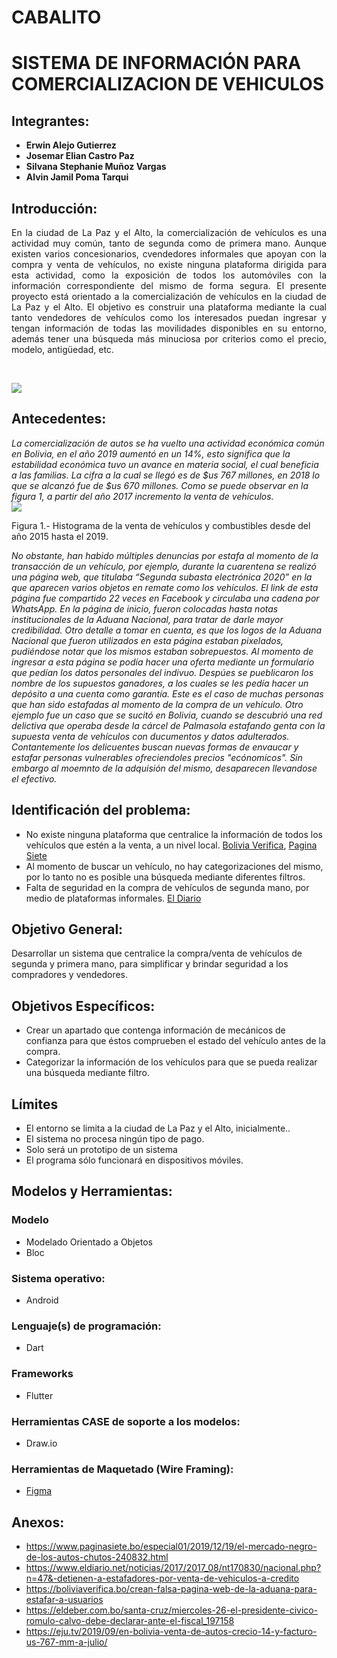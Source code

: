 # CABALITO <br>
# SISTEMA DE INFORMACIÓN PARA COMERCIALIZACION DE VEHICULOS <br>
## Integrantes:
* **Erwin Alejo Gutierrez**
* **Josemar Elian Castro Paz**
* **Silvana Stephanie Muñoz Vargas**
* **Alvin Jamil Poma Tarqui**
## Introducción: <br>
<p style='text-align: justify;'> 
En la ciudad de La Paz y el Alto, la comercialización de vehículos es una actividad muy común, tanto de segunda como de primera mano. Aunque existen varios concesionarios, cvendedores informales que apoyan con la compra y venta de vehículos, no existe ninguna plataforma dirigida para esta actividad, como la exposición de todos los automóviles con la información correspondiente del mismo de forma segura. El presente proyecto está orientado a la comercialización de vehículos en la ciudad de La Paz y el Alto. El objetivo es construir una plataforma mediante la cual tanto vendedores de vehículos como los interesados puedan ingresar y tengan información de todas las movilidades disponibles en su entorno, además tener una búsqueda más minuciosa por criterios como el precio, modelo, antigüedad, etc. </p><br>	

![](https://i.imgur.com/dEPodai.png)

## Antecedentes:

_La comercialización de autos se ha vuelto una actividad económica común en Bolivia, en el año 2019 aumentó en un 14%, esto significa que la estabilidad económica tuvo un avance en materia social, el cual beneficia a las familias. La cifra a la cual se llegó es de $us 767 millones, en 2018 lo que se alcanzó fue de $us 670 millones. Como se puede observar en la figura 1, a partir del año 2017 incremento la venta de vehículos._<br>
![](http://cd1.eju.tv/wp-content/uploads/2019/09/img_5d84259c6d395.jpg)

Figura 1.- Histograma de la venta de vehículos y combustibles desde del año 2015 hasta el 2019. 
<br>

_No obstante, han habido múltiples denuncias por estafa al momento de la transacción de un vehículo, por ejemplo, durante la cuarentena se realizó una página web, que titulaba “Segunda subasta electrónica 2020” en la que aparecen varios objetos en remate como los vehículos. El link de esta página fue compartido 22 veces en Facebook y circulaba una cadena por WhatsApp. En la página de inicio, fueron colocadas hasta notas institucionales de la Aduana Nacional, para tratar de darle mayor credibilidad. Otro detalle a tomar en cuenta, es que los logos de la Aduana Nacional que fueron utilizados en esta página estaban pixelados, pudiéndose notar que los mismos estaban sobrepuestos. Al momento de ingresar a esta página se podía hacer una oferta mediante un formulario que pedían los datos personales del indivuo. Despúes se pueblicaron los nombre de los supuestos ganadores, a los cuales se les pedía hacer un depósito a una cuenta como garantía. Este es el caso de muchas personas que han sido estafadas al momento de la compra de un vehículo. Otro ejemplo fue un caso que se sucitó en Bolivia, cuando se descubrió una red delictiva que operaba desde la cárcel de Palmasola estafando genta con la supuesta venta de vehículos con ducumentos y datos adulterados. Contantemente los delicuentes buscan nuevas formas de envaucar y estafar personas vulnerables ofreciendoles precios "ecónomicos". Sin embargo al moemnto de la adquisión del mismo, desaparecen llevandose el efectivo._
## Identificación del problema:
*  No existe ninguna plataforma que centralice la información de todos los vehículos que estén a la venta, a un nivel local. [Bolivia Verifica](https://boliviaverifica.bo/crean-falsa-pagina-web-de-la-aduana-para-estafar-a-usuarios/), [Pagina Siete](https://www.paginasiete.bo/especial01/2019/12/19/el-mercado-negro-de-los-autos-chutos-240832.html)
* Al momento de buscar un vehículo, no hay categorizaciones del mismo, por lo tanto no es posible una búsqueda mediante diferentes filtros.
* Falta de seguridad en la compra de vehículos de segunda mano, por medio de plataformas informales. [El Diario](https://www.eldiario.net/noticias/2017/2017_08/nt170830/nacional.php?n=47&-detienen-a-estafadores-por-venta-de-vehiculos-a-credito)
## Objetivo General:
Desarrollar un sistema que centralice la compra/venta de vehículos de segunda y primera mano, para simplificar y brindar seguridad a los compradores y vendedores.
## Objetivos Específicos:
* Crear un apartado que contenga información de mecánicos de confianza para que éstos comprueben el estado del vehículo antes de la compra.
* Categorizar la información de los vehículos para que se pueda realizar una búsqueda mediante filtro.
## Límites

* El entorno se limita a la ciudad de La Paz y el Alto, inicialmente.. 
* El sistema no procesa ningún tipo de pago. 
* Solo será un prototipo de un sistema
* El programa sólo funcionará en dispositivos móviles.
## Modelos y Herramientas:
### Modelo
* Modelado Orientado a Objetos
* Bloc
### Sistema operativo:
* Android
### Lenguaje(s) de programación:
* Dart
### Frameworks
* Flutter
### Herramientas CASE de soporte a los modelos:
* Draw.io
### Herramientas de Maquetado (Wire Framing):
* [Figma](https://www.figma.com/)
## Anexos: 
* https://www.paginasiete.bo/especial01/2019/12/19/el-mercado-negro-de-los-autos-chutos-240832.html
* https://www.eldiario.net/noticias/2017/2017_08/nt170830/nacional.php?n=47&-detienen-a-estafadores-por-venta-de-vehiculos-a-credito
* https://boliviaverifica.bo/crean-falsa-pagina-web-de-la-aduana-para-estafar-a-usuarios
* https://eldeber.com.bo/santa-cruz/miercoles-26-el-presidente-civico-romulo-calvo-debe-declarar-ante-el-fiscal_197158
* https://eju.tv/2019/09/en-bolivia-venta-de-autos-crecio-14-y-facturo-us-767-mm-a-julio/

